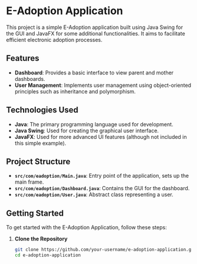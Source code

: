 # E-Adoption Application

This project is a simple E-Adoption application built using Java Swing for the GUI and JavaFX for some additional functionalities. It aims to facilitate efficient electronic adoption processes.

## Features

- **Dashboard**: Provides a basic interface to view parent and mother dashboards.
- **User Management**: Implements user management using object-oriented principles such as inheritance and polymorphism.

## Technologies Used

- **Java**: The primary programming language used for development.
- **Java Swing**: Used for creating the graphical user interface.
- **JavaFX**: Used for more advanced UI features (although not included in this simple example).

## Project Structure

- **`src/com/eadoption/Main.java`**: Entry point of the application, sets up the main frame.
- **`src/com/eadoption/Dashboard.java`**: Contains the GUI for the dashboard.
- **`src/com/eadoption/User.java`**: Abstract class representing a user.

## Getting Started

To get started with the E-Adoption Application, follow these steps:

1. **Clone the Repository**

   ```bash
   git clone https://github.com/your-username/e-adoption-application.git
   cd e-adoption-application

